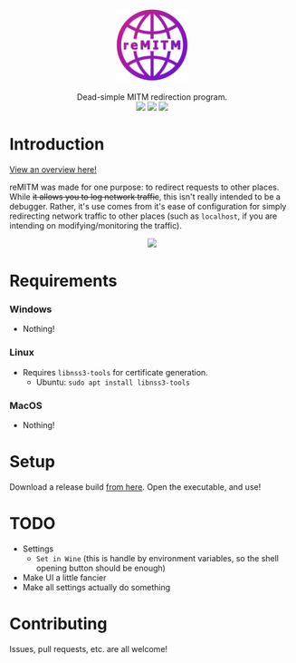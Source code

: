 <div align="center">
  <img src="./src/assets/remitm_logo.png" width="25%"/>
  <br /><br />
  <div align="center">Dead-simple MITM redirection program.</div>

  <div align="center">
    <img src="https://img.shields.io/github/issues-raw/SpikeHD/reMITM.svg?maxAge=25000" />
    <img src="https://img.shields.io/github/contributors/SpikeHD/reMITM.svg" />
    <img src="https://img.shields.io/github/commit-activity/m/SpikeHD/reMITM.svg" />
  </div>
</div>

# Introduction

[View an overview here!](https://spikehd.github.io/projects/reMITM)

reMITM was made for one purpose: to redirect requests to other places. While ~~it allows you to log network traffic~~, this isn't really intended to be a debugger. Rather, it's use comes from it's ease of configuration for simply redirecting network traffic to other places (such as `localhost`, if you are intending on modifying/monitoring the traffic).

<div align="center">
  <img src="https://github.com/SpikeHD/reMITM/assets/25207995/39dbf9ad-eec7-4379-88b5-068bc003bef3" />
</div>

# Requirements

### Windows
- Nothing!

### Linux
- Requires `libnss3-tools` for certificate generation.
  - Ubuntu: `sudo apt install libnss3-tools`

### MacOS
- Nothing!

# Setup

Download a release build [from here](https://github.com/SpikeHD/reMITM/releases). Open the executable, and use!

# TODO

- Settings
  - `Set in Wine` (this is handle by environment variables, so the shell opening button should be enough)
- Make UI a little fancier
- Make all settings actually do something

# Contributing
Issues, pull requests, etc. are all welcome!
